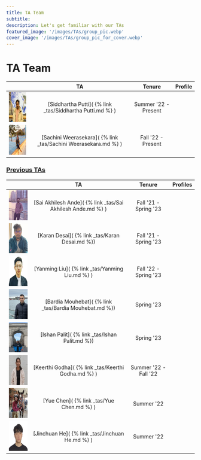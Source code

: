 ```yaml
---
title: TA Team 
subtitle: 
description: Let's get familiar with our TAs 
featured_image: '/images/TAs/group_pic.webp'
cover_image: '/images/TAs/group_pic_for_cover.webp'
---
```


<head>
     <link rel="stylesheet" href="https://cdnjs.cloudflare.com/ajax/libs/font-awesome/5.15.3/css/all.min.css">
</head>

<h1 stype= "text-align: left">TA Team </h1>

|                                                                          | TA                                                               | Tenure               | Profile             |
|:------------------------------------------------------------------------:|:----------------------------------------------------------------:|:--------------------:|:-------------------:|
| <img src="/images/TAs/Siddhartha.webp" width="100" height="80">          | [Siddhartha Putti]( {% link _tas/Siddhartha Putti.md %} )        | Summer '22 - Present | <a href="https://www.linkedin.com/in/siddhartha-putti-b0812018b/" target="_blank"><i class="fab fa-linkedin" style="color: #0072b1;"></i></a> <a href="https://github.com/SiddharthaPutti" target="_blank"><i class="fab fa-github"></i></a> |
| <img src="/images/TAs/Sachini Weerasekara.webp" width="100" height="80"> | [Sachini Weerasekara]( {% link _tas/Sachini Weerasekara.md %} )  | Fall '22 - Present   | <a href="https://www.linkedin.com/in/sachini-weerasekara-4b95579a/" target="_blank"><i class="fab fa-linkedin" style="color: #0072b1;"></i></a> <a href="" target="_blank"><i class="fab fa-github"></i></a> |

<!-----------------------------------------------PREVIOUS TAS-------------------------------------------------->

<h3><u> Previous TAs </u></h3>

|                                                                      | TA                                                          | Tenure                   | Profiles           |
|:--------------------------------------------------------------------:|:-----------------------------------------------------------:|:------------------------:|:------------------:|
| <img src="/images/TAs/Akhil.webp" width="100" height="80">           | [Sai Akhilesh Ande]( {% link _tas/Sai Akhilesh Ande.md %} ) | Fall '21 - Spring '23 | <a href="https://www.linkedin.com/in/akhilesh1896/" target="_blank"><i class="fab fa-linkedin" style="color: #0072b1;"></i></a> <a href="https://github.com/akhil189" target="_blank"><i class="fab fa-github"></i></a> |
| <img src="/images/TAs/Karan.webp" width="100" height="80">           | [Karan Desai]( {% link _tas/Karan Desai.md %})              | Fall '21 - Spring '23 | <a href="https://www.linkedin.com/in/karan-desai-ds-ml/" target="_blank"><i class="fab fa-linkedin" style="color: #0072b1;"></i></a> <a href="https://github.com/desaikaran" target="_blank"><i class="fab fa-github"></i></a> |
| <img src="/images/TAs/Yanming Liu.webp" width="100" height="80">     | [Yanming Liu]( {% link _tas/Yanming Liu.md %} )             | Fall '22 - Spring '23 | <a href="https://www.linkedin.com/in/yanming21/" target="_blank"><i class="fab fa-linkedin" style="color: #0072b1;"></i></a> <a href="https://github.com/yanmingl" target="_blank"><i class="fab fa-github"></i></a> |
| <img src="/images/TAs/Bardia Mouhebat.webp" width="100" height="80"> | [Bardia Mouhebat]( {% link _tas/Bardia Mouhebat.md %})      | Spring '23 | <a href="https://www.linkedin.com/in/bardiamouhebat/" target="_blank"><i class="fab fa-linkedin" style="color: #0072b1;"></i></a> <a href="https://github.com/baridamm" target="_blank"><i class="fab fa-github"></i></a> |
| <img src="/images/TAs/Ishan Palit.webp" width="100" height="80">     | [Ishan Palit]( {% link _tas/Ishan Palit.md %})              | Spring '23 | <a href="https://www.linkedin.com/in/ishan-palit-b117a155/" target="_blank"><i class="fab fa-linkedin" style="color: #0072b1;"></i></a> <a href="https://github.com/palit-ishan" target="_blank"><i class="fab fa-github"></i></a> |
| <img src="/images/TAs/Keerthi.webp" width="100" height="80">         | [Keerthi Godha]( {% link _tas/Keerthi Godha.md %} )         | Summer '22 - Fall '22 | <a href="https://www.linkedin.com/in/keerthi-godha/" target="_blank"><i class="fab fa-linkedin" style="color: #0072b1;"></i></a> <a href="" target="_blank"><i class="fab fa-github"></i></a> |
| <img src="/images/TAs/Yue.webp" width="100" height="80">             | [Yue Chen]( {% link _tas/Yue Chen.md %} )                   | Summer '22 | <a href="https://www.linkedin.com/in/yue-chen-jasmine/" target="_blank"><i class="fab fa-linkedin" style="color: #0072b1;"></i></a> <a href="https://github.com/jasminelacoca9429" target="_blank"><i class="fab fa-github"></i></a> |
| <img src="/images/TAs/Jinchuan.webp" width="100" height="80">        | [Jinchuan He]( {% link _tas/Jinchuan He.md %} )             | Summer '22 | <a href="" target="_blank"><i class="fab fa-linkedin" style="color: #0072b1;"></i></a> <a href="" target="_blank"><i class="fab fa-github"></i></a>|